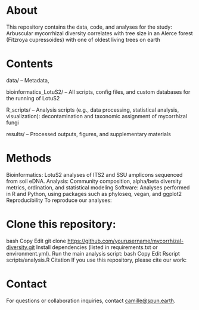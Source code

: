 # About
This repository contains the data, code, and analyses for the study: Arbuscular mycorrhizal diversity correlates with tree size in an Alerce forest (Fitzroya cupressoides) with one of oldest living trees on earth

# Contents 
data/ – Metadata, 

bioinformatics_LotuS2/ – All scripts, config files, and custom databases for the running of LotuS2

R_scripts/ – Analysis scripts (e.g., data processing, statistical analysis, visualization): decontamination and taxonomic assignment of mycorrhizal fungi

results/ – Processed outputs, figures, and supplementary materials 



# Methods 
Bioinformatics: LotuS2 analyses of ITS2 and SSU amplicons sequenced from soil eDNA. Analysis: Community composition, alpha/beta diversity metrics, ordination, and statistical modeling Software: Analyses performed in R and Python, using packages such as phyloseq, vegan, and ggplot2 Reproducibility To reproduce our analyses:

# Clone this repository: 
bash Copy Edit git clone https://github.com/yourusername/mycorrhizal-diversity.git
Install dependencies (listed in requirements.txt or environment.yml). Run the main analysis script: bash Copy Edit Rscript scripts/analysis.R
Citation If you use this repository, please cite our work:

# Contact 
For questions or collaboration inquiries, contact camille@spun.earth.
